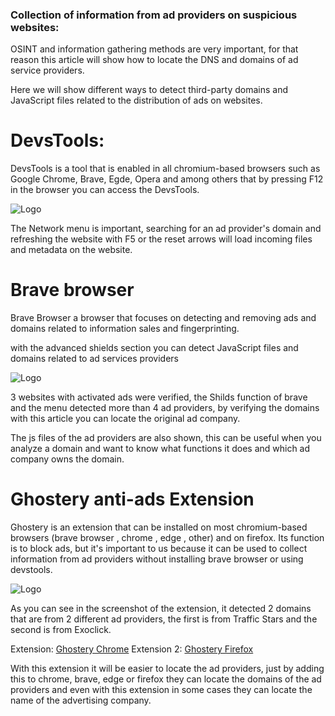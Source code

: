 ### Collection of information from ad providers on suspicious websites:

OSINT and information gathering methods are very important, for that reason this article will show how to locate the DNS and domains of ad service providers.

Here we will show different ways to detect third-party domains and JavaScript files related to the distribution of ads on websites.

# DevsTools:
DevsTools is a tool that is enabled in all chromium-based browsers such as Google Chrome, Brave, Egde, Opera and among others that by pressing F12 in the browser you can access the DevsTools.

![Logo](https://i.postimg.cc/prx8QqPs/1.png)

The Network menu is important, searching for an ad provider's domain and refreshing the website with F5 or the reset arrows will load incoming files and metadata on the website.

# Brave browser
Brave Browser a browser that focuses on detecting and removing ads and domains related to information sales and fingerprinting. 

with the advanced shields section you can detect JavaScript files and domains related to ad services providers

![Logo](https://i.ibb.co/GsZ0Cnp/23.png)

3 websites with activated ads were verified, the Shilds function of brave and the menu detected more than 4 ad providers, by verifying the domains with this article you can locate the original ad company.

The js files of the ad providers are also shown, this can be useful when you analyze a domain and want to know what functions it does and which ad company owns the domain.

# Ghostery anti-ads Extension
Ghostery is an extension that can be installed on most chromium-based browsers (brave browser , chrome , edge , other) and on firefox. Its function is to block ads, but it's important to us because it can be used to collect information from ad providers without installing brave browser or using devstools.

![Logo](https://i.postimg.cc/V69H3ZXN/extension.png)

As you can see in the screenshot of the extension, it detected 2 domains that are from 2 different ad providers, the first is from Traffic Stars and the second is from Exoclick. 

Extension: [Ghostery Chrome](https://chrome.google.com/webstore/detail/ghostery-%E2%80%93-privacy-ad-blo/mlomiejdfkolichcflejclcbmpeaniij/related)
Extension 2: [Ghostery Firefox](https://addons.mozilla.org/en-US/firefox/addon/ghostery/)

With this extension it will be easier to locate the ad providers, just by adding this to chrome, brave, edge or firefox they can locate the domains of the ad providers and even with this extension in some cases they can locate the name of the advertising company.
